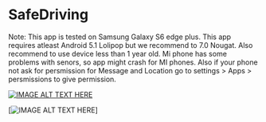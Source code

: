 # SafeDriving

Note: This app is tested on Samsung Galaxy S6 edge plus.
This app requires atleast Android 5.1 Lolipop but we recommend to 7.0 Nougat.
Also recommend to use device less than 1 year old.
Mi phone has some problems with senors, so app might crash for MI phones.
Also if your phone not ask for persmission for Message and Location 
go to settings > Apps > persmissions to give permission.


[![IMAGE ALT TEXT HERE](https://github.com/thakkarj/SafeDrive/blob/master/Screenshots/Screenshot_20171008-200949.png)](https://youtu.be/w6hoLfU3DRM)

[![IMAGE ALT TEXT HERE](https://github.com/thakkarj/SafeDrive/blob/master/Screenshots/Screenshot_20171008-200955.png)]